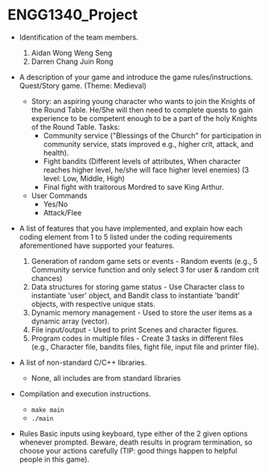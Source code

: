 # ENGG1340_Project

* Identification of the team members.
  1. Aidan Wong Weng Seng
  2. Darren Chang Juin Rong

* A description of your game and introduce the game rules/instructions.
  Quest/Story game. (Theme: Medieval)
  * Story: an aspiring young character who wants to join the Knights of the Round Table. He/She will then need to complete quests to gain experience to be competent enough to be a part of the holy Knights of the Round Table.
    Tasks:
    - Community service ("Blessings of the Church" for participation in community service, stats improved e.g., higher crit, attack, and health).
    - Fight bandits (Different levels of attributes, When character reaches higher level, he/she will face higher level enemies) (3 level: Low, Middle, High)
    - Final fight with traitorous Mordred to save King Arthur.
  * User Commands
    - Yes/No
    - Attack/Flee
* A list of features that you have implemented, and explain how each coding element from 1 to 5 listed under the coding requirements aforementioned have supported your features.
  1. Generation of random game sets or events - Random events (e.g., 5 Community service function and only select 3 for user & random crit chances)
  2. Data structures for storing game status - Use Character class to instantiate 'user' object, and Bandit class to instantiate 'bandit' objects, with respective unique stats.
  3. Dynamic memory management - Used to store the user items as a dynamic array (vector).
  4. File input/output - Used to print Scenes and character figures.
  5. Program codes in multiple files - Create 3 tasks in different files (e.g., Character file, bandits files, fight file, input file and printer file).
* A list of non-standard C/C++ libraries.
  - None, all includes are from standard libraries
* Compilation and execution instructions.
  - `make main`
  - `./main`
* Rules
  Basic inputs using keyboard, type either of the 2 given options whenever prompted.
  Beware, death results in program termination, so choose your actions carefully (TIP: good things happen to helpful people in this game).
